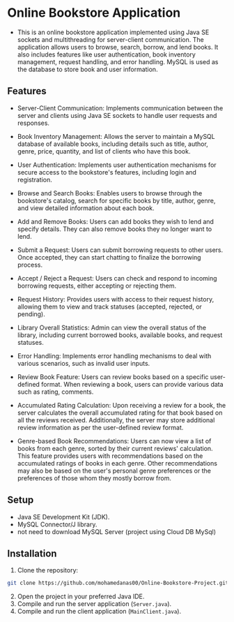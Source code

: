 # Online Bookstore Application

- This is an online bookstore application implemented using Java SE sockets and multithreading for server-client communication. The application allows users to browse, search, borrow, and lend books. It also includes features like user authentication, book inventory management, request handling, and error handling. MySQL is used as the database to store book and user information.

## Features

- Server-Client Communication: Implements communication between the server and clients using Java SE sockets to handle user requests and responses.

- Book Inventory Management: Allows the server to maintain a MySQL database of available books, including details such as title, author, genre, price, quantity, and list of clients who have this book.

- User Authentication: Implements user authentication mechanisms for secure access to the bookstore's features, including login and registration.

- Browse and Search Books: Enables users to browse through the bookstore's catalog, search for specific books by title, author, genre, and view detailed information about each book.

- Add and Remove Books: Users can add books they wish to lend and specify details. They can also remove books they no longer want to lend.

- Submit a Request: Users can submit borrowing requests to other users. Once accepted, they can start chatting to finalize the borrowing process.

- Accept / Reject a Request: Users can check and respond to incoming borrowing requests, either accepting or rejecting them.

- Request History: Provides users with access to their request history, allowing them to view and track statuses (accepted, rejected, or pending).

- Library Overall Statistics: Admin can view the overall status of the library, including current borrowed books, available books, and request statuses.

- Error Handling: Implements error handling mechanisms to deal with various scenarios, such as invalid user inputs.

- Review Book Feature: Users can review books based on a specific user-defined format. When reviewing a book, users can provide various data such as rating, comments.

- Accumulated Rating Calculation: Upon receiving a review for a book, the server calculates the overall accumulated rating for that book based on all the reviews received. Additionally, the server may store additional review information as per the user-defined review format.

- Genre-based Book Recommendations: Users can now view a list of books from each genre, sorted by their current reviews' calculation. This feature provides users with recommendations based on the accumulated ratings of books in each genre. Other recommendations may also be based on the user's personal genre preferences or the preferences of those whom they mostly borrow from.

## Setup
- Java SE Development Kit (JDK).
- MySQL Connector/J library.
- not need to download MySQL Server (project using Cloud DB MySql)

## Installation
1) Clone the repository:
```bash
git clone https://github.com/mohamedanas00/Online-Bookstore-Project.git
```
2) Open the project in your preferred Java IDE.
3) Compile and run the server application (`Server.java`).
4) Compile and run the client application (`MainClient.java`). 

